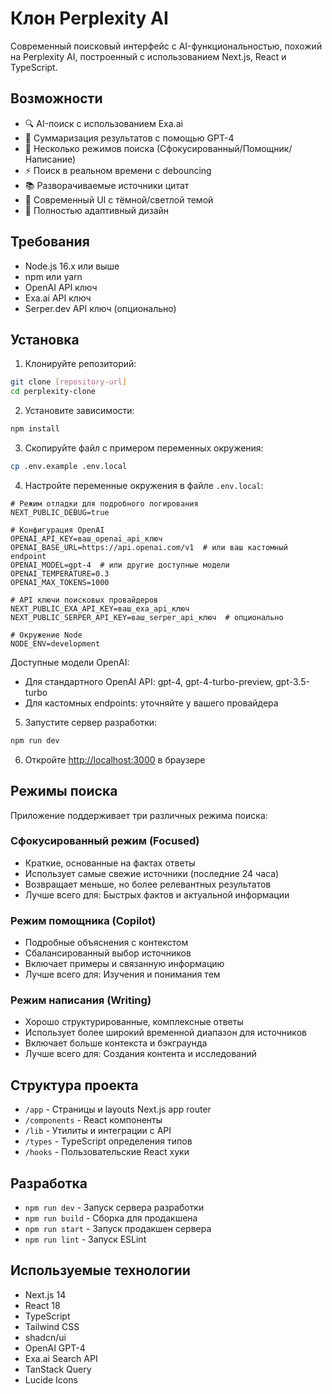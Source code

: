 # Клон Perplexity AI

Современный поисковый интерфейс с AI-функциональностью, похожий на Perplexity AI, построенный с использованием Next.js, React и TypeScript.

## Возможности

- 🔍 AI-поиск с использованием Exa.ai
- 🤖 Суммаризация результатов с помощью GPT-4
- 🎯 Несколько режимов поиска (Сфокусированный/Помощник/Написание)
- ⚡ Поиск в реальном времени с debouncing
- 📚 Разворачиваемые источники цитат
- 🎨 Современный UI с тёмной/светлой темой
- 📱 Полностью адаптивный дизайн

## Требования

- Node.js 16.x или выше
- npm или yarn
- OpenAI API ключ
- Exa.ai API ключ
- Serper.dev API ключ (опционально)

## Установка

1. Клонируйте репозиторий:

```bash
git clone [repository-url]
cd perplexity-clone
```

2. Установите зависимости:

```bash
npm install
```

3. Скопируйте файл с примером переменных окружения:

```bash
cp .env.example .env.local
```

4. Настройте переменные окружения в файле `.env.local`:

```env
# Режим отладки для подробного логирования
NEXT_PUBLIC_DEBUG=true

# Конфигурация OpenAI
OPENAI_API_KEY=ваш_openai_api_ключ
OPENAI_BASE_URL=https://api.openai.com/v1  # или ваш кастомный endpoint
OPENAI_MODEL=gpt-4  # или другие доступные модели
OPENAI_TEMPERATURE=0.3
OPENAI_MAX_TOKENS=1000

# API ключи поисковых провайдеров
NEXT_PUBLIC_EXA_API_KEY=ваш_exa_api_ключ
NEXT_PUBLIC_SERPER_API_KEY=ваш_serper_api_ключ  # опционально

# Окружение Node
NODE_ENV=development
```

Доступные модели OpenAI:
- Для стандартного OpenAI API: gpt-4, gpt-4-turbo-preview, gpt-3.5-turbo
- Для кастомных endpoints: уточняйте у вашего провайдера

5. Запустите сервер разработки:

```bash
npm run dev
```

6. Откройте [http://localhost:3000](http://localhost:3000) в браузере

## Режимы поиска

Приложение поддерживает три различных режима поиска:

### Сфокусированный режим (Focused)
- Краткие, основанные на фактах ответы
- Использует самые свежие источники (последние 24 часа)
- Возвращает меньше, но более релевантных результатов
- Лучше всего для: Быстрых фактов и актуальной информации

### Режим помощника (Copilot)
- Подробные объяснения с контекстом
- Сбалансированный выбор источников
- Включает примеры и связанную информацию
- Лучше всего для: Изучения и понимания тем

### Режим написания (Writing)
- Хорошо структурированные, комплексные ответы
- Использует более широкий временной диапазон для источников
- Включает больше контекста и бэкграунда
- Лучше всего для: Создания контента и исследований

## Структура проекта

- `/app` - Страницы и layouts Next.js app router
- `/components` - React компоненты
- `/lib` - Утилиты и интеграции с API
- `/types` - TypeScript определения типов
- `/hooks` - Пользовательские React хуки

## Разработка

- `npm run dev` - Запуск сервера разработки
- `npm run build` - Сборка для продакшена
- `npm run start` - Запуск продакшен сервера
- `npm run lint` - Запуск ESLint

## Используемые технологии

- Next.js 14
- React 18
- TypeScript
- Tailwind CSS
- shadcn/ui
- OpenAI GPT-4
- Exa.ai Search API
- TanStack Query
- Lucide Icons 